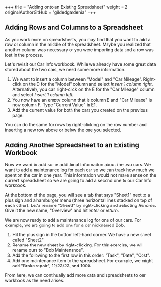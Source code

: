 +++
title = "Adding onto an Existing Spreadsheet"
weight = 2
originalAuthorGitHub = "gildedgardenia"
+++

## Adding Rows and Columns to a Spreadsheet

As you work more on spreadsheets, you may find that you want to add a row or column in the middle of the spreadsheet. Maybe you realized that another column was necessary or you were importing data and a row was lost in the process. 

Let's revisit our Car Info workbook. While we already have some great data stored about the two cars, we need some more information. 

1. We want to insert a column between "Model" and "Car Mileage". Right-click on the D for the "Model" column and select *Insert 1 column right*. Alternatively, you can right-click on the E for the "Car Mileage" column and select *Insert 1 column left*.
1. You now have an empty column that is column E and "Car Mileage" is now column F. Type "Current Value" in E1.
1. Add the current value for both the cars you created on the previous page.

You can do the same for rows by right-clicking on the row number and inserting a new row above or below the one you selected.

## Adding Another Spreadsheet to an Existing Workbook

Now we want to add some additional information about the two cars. We want to add a maintenance log for each car so we can track how much we spent on the car in one year. This information would not make sense on the current spreadsheet so we are going to add a second one to our Car Info workbook.

At the bottom of the page, you will see a tab that says "Sheet1" next to a plus sign and a hamburger menu (three horizontal lines stacked on top of each other). Let's rename "Sheet1" by right-clicking and selecting *Rename*. Give it the new name, "Overview" and hit *enter* or *return*.

We are now ready to add a maintenance log for one of our cars. For example, we are going to add one for a car nicknamed Bob.

1. Hit the plus sign in the bottom left-hand corner. We have a new sheet called "Sheet2"
1. Rename the new sheet by right-clicking. For this exercise, we will rename ours to "Bob Maintenance".
1. Add the following to the first row in this order: "Task", "Date", "Cost".
1. Add one maintenance item to the spreadsheet. For example, we might add "Brake repair", 12/23/23, and 1000.

From here, we can continually add more data and spreadsheets to our workbook as the need arises.
